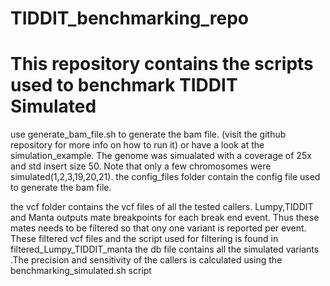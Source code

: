 # TIDDIT_benchmarking_repo
This repository contains the scripts used to benchmark TIDDIT
Simulated
=========
use generate_bam_file.sh to generate the bam file. (visit the github repository for more info on how to run it) or have a look at the simulation_example.
The genome was simualated with a coverage of 25x and std insert size 50. Note that only a few chromosomes were simulated(1,2,3,19,20,21).
the config_files folder contain the config file used to generate the bam file.

the vcf folder contains the vcf files of all the tested callers.
Lumpy,TIDDIT and Manta outputs mate breakpoints for each break end event. Thus these mates needs to be filtered so that ony one variant is reported per event.
These filtered vcf files and the script used for filtering is found in filtered_Lumpy_TIDDIT_manta
the db file contains all the simulated variants
.The precision and sensitivity of the callers is calculated using the benchmarking_simulated.sh script
